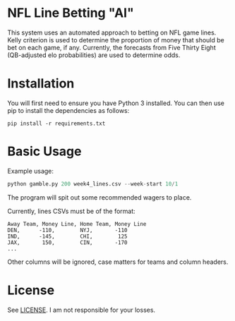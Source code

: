 # NFL Line Betting "AI"
This system uses an automated approach to betting on NFL game lines. Kelly criterion is used
to determine the proportion of money that should be bet on each game, if any. Currently, the
forecasts from Five Thirty Eight (QB-adjusted elo probabilities) are used to determine odds.

# Installation

You will first need to ensure you have Python 3 installed. You can then use pip to install
the dependencies as follows:

```shell
pip install -r requirements.txt
```

# Basic Usage

Example usage:

```python
python gamble.py 200 week4_lines.csv --week-start 10/1
```

The program will spit out some recommended wagers to place.

Currently, lines CSVs must be of the format:
```
Away Team, Money Line, Home Team, Money Line
DEN,      -110,        NYJ,       -110
IND,      -145,        CHI,        125
JAX,       150,        CIN,       -170
...
```
Other columns will be ignored, case matters for teams and column headers.

# License

See [LICENSE](LICENSE). I am not responsible for your losses.
